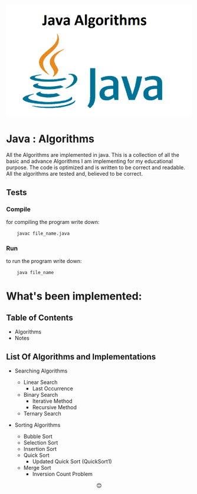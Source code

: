 <p align="center"><img src="pictures/Java-Algorithms.png"></p>

# Java : Algorithms
All the Algorithms are implemented in java.
This is a collection of all the basic and advance Algorithms I am implementing for my educational purpose. The code is optimized and is written to be correct and readable. All the algorithms are tested and, believed to be correct.

## Tests

### Compile
for compiling the program write down:
```
	javac file_name.java
```

### Run
to run the program write down:
```
	java file_name
```

# What's been implemented:

## Table of Contents

- Algorithms
- Notes

## List Of Algorithms and Implementations

- Searching Algorithms
	- Linear Search
		- Last Occurrence
	- Binary Search
		- Iterative Method
		- Recursive Method
	- Ternary Search

- Sorting Algorithms
	- Bubble Sort
	- Selection Sort
	- Insertion Sort
	- Quick Sort
		- Updated Quick Sort (QuickSort1)
	- Merge Sort
		- Inversion Count Problem


<p align="center">😊</p>